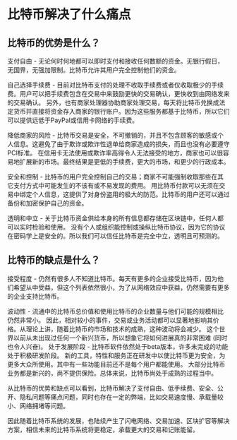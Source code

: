 # 比特币解决了什么痛点

## 比特币的优势是什么？

支付自由 - 无论何时何地都可以即时支付和接收任何数额的资金。无银行假日，无国界，无强加限制。比特币允许其用户完全控制他们的资金。

自己选择手续费 - 目前对比特币支付的处理不收取手续费或者仅收取极少的手续费。用户可以把手续费包含在交易中来鼓励更快的交易确认，更快收到由网络发来的交易确认。 另外，也有商家处理器协助商家处理交易，每天将比特币兑换成法定货币并直接将资金存入商家的银行账户。因为这些服务都基于比特币，所以它们可以提供远低于PayPal或信用卡网络的手续费。

降低商家的风险 - 比特币交易是安全，不可撤销的，并且不包含顾客的敏感或个人信息。这避免了由于欺诈或欺诈性退单给商家造成的损失，而且也没有必要遵守PCI标准。 在信用卡无法使用或欺诈率高得令人无法接受的地方，商家也可以很容易地扩展新的市场。最终结果是更低的手续费，更大的市场，和更少的行政成本。

安全和控制 - 比特币的用户完全控制自己的交易；商家不可能强制收取那些在其它支付方式中可能发生的不该有或不易发现的费用。 用比特币付款可以无须在交易中绑定个人信息，这提供了对身份盗用的极大的防范。比特币的用户还可以通过备份和加密保护自己的资金。

透明和中立 - 关于比特币资金供给本身的所有信息都存储在区块链中，任何人都可以实时检验和使用。 没有个人或组织能控制或操纵比特币协议，因为它的协议在密码学上是安全的。所以我们可以信任比特币是完全中立，透明且可预测的。

## 比特币的缺点是什么？

接受程度 - 仍然有很多人不知道比特币。每天有更多的企业接受比特币，因为他们希望从中受益，但这个列表依然很小，为了从网络效应中获益，仍然需要有更多的企业支持比特币。

波动性 - 流通中的比特币总价值和使用比特币的企业数量与他们可能的规模相比仍然非常小。 因此，相对较小的事件，交易或业务活动都可以显著地影响其价格。从理论上讲，随着比特币的市场和技术的成熟，这种波动将会减少。 这个世界以前从未出现过任何一个新兴货币，所以想象它将如何进展真的非常困难 \(同时也令人兴奋\)。 处于发展阶段 - 比特币软件依然处于beta版本，许多未完成的功能处于积极研发阶段。 新的工具，特性和服务正在研发中以使比特币更为安全，为更多大众所使用。其中有一些功能目前还不是每个用户都能使用。 大部分比特币业务都是新兴的，尚不提供保险。总体来说，比特币尚处于成熟的过程当中。

从比特币的优势和缺点可以看到，比特币解决了支付自由、低手续费、安全、公开、隐私问题等痛点问题，同时也存在一定的弊端，比如交易速度慢、承载量较小、网络拥堵等问题。

因此随着比特币系统的发展，也陆续产生了闪电网络、交易加速、区块扩容等解决方案，相信未来的比特币系统将更稳定，承载更大的交易和记账能留。

